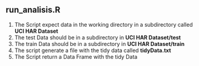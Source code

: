 ## run_analisis.R
1. The Script expect data in the working directory in a subdirectory called **UCI HAR Dataset**
2. The test Data should be in a subdirectory in **UCI HAR Dataset/test**
3. The train Data should be in a subdirectory in **UCI HAR Dataset/train**
4. The script generate a file with the tidy data called **tidyData.txt**
5. The Script return a Data Frame with the tidy Data
